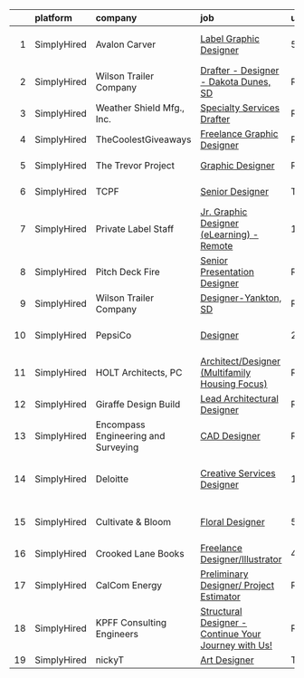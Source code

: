 

|    | platform    | company                             | job                                                                                                                                                          | update_time   | location                      |
|---:|:------------|:------------------------------------|:-------------------------------------------------------------------------------------------------------------------------------------------------------------|:--------------|:------------------------------|
|  1 | SimplyHired | Avalon Carver                       | [Label Graphic Designer](https://www.simplyhired.com/job/MxlwVd1bG6tuTCTlmA9WuBkZKpMTNUptEzZXoBiek2MCaQjfeME2LQ?q=3d+designer)                               | 5d            | San Antonio, TX               |
|  2 | SimplyHired | Wilson Trailer Company              | [Drafter - Designer - Dakota Dunes, SD](https://www.simplyhired.com/job/HB_-1N4xC3bKeC4ilyijGRphhSFOqz7SQDTFRn-DRHyuQoL8v1iZEw?q=3d+designer)                | Recently      | Dakota Dunes, SD              |
|  3 | SimplyHired | Weather Shield Mfg., Inc.           | [Specialty Services Drafter](https://www.simplyhired.com/job/ZMF7Mc2xNhss5GKLzi5STG8zg_EOrnMr2Fa0Mux5coXsGZghEb_f1w?q=3d+designer)                           | Recently      | Medford, WI                   |
|  4 | SimplyHired | TheCoolestGiveaways                 | [Freelance Graphic Designer](https://www.simplyhired.com/job/RLeVriDFQ-0N3S_bXsJCIexmjRXoQ3XP0WH5-IiM4cMpTwLU6dm8JQ?q=3d+designer)                           | Recently      | Remote                        |
|  5 | SimplyHired | The Trevor Project                  | [Graphic Designer](https://www.simplyhired.com/job/tjrBtD4PzDL4mp3c9dNFO-7eBUYEV-Bb7xcxXZXeqx57IQRsJW7umA?q=3d+designer)                                     | Recently      | United States                 |
|  6 | SimplyHired | TCPF                                | [Senior Designer](https://www.simplyhired.com/job/MVMI9pnd9PrvXW1ShKc2trY0lopdF_IPeEQxL2FwccEMHIMY7o21oA?q=3d+designer)                                      | Today         | Remote +1 location            |
|  7 | SimplyHired | Private Label Staff                 | [Jr. Graphic Designer (eLearning) -Remote](https://www.simplyhired.com/job/T8NzZ05YfGTqLAZhKOvSgdRfU7RK7ohkTiNwC1Z3RSVq-ai4_h_kMA?q=3d+designer)             | 12d           | Austin, TX                    |
|  8 | SimplyHired | Pitch Deck Fire                     | [Senior Presentation Designer](https://www.simplyhired.com/job/jYNTnV-puvkSD-LiXWowLCQsrIrlIgUc9XdxbeCKV4VMJpASc_8p9Q?q=3d+designer)                         | Recently      | Remote                        |
|  9 | SimplyHired | Wilson Trailer Company              | [Designer-Yankton, SD](https://www.simplyhired.com/job/8nzhM58O3RWjWCahkODKWJTuxYv7O5e8Hgs9OqYWhWXmcYeinoLabA?q=3d+designer)                                 | Recently      | Yankton, SD                   |
| 10 | SimplyHired | PepsiCo                             | [Designer](https://www.simplyhired.com/job/ay_0pV5ZHvKlOL3vmDsRPYM3r7MC8mDCzVyg3pHyJCp4dI2_YkKiFw?q=3d+designer)                                             | 2d            | New York, NY +2 locations     |
| 11 | SimplyHired | HOLT Architects, PC                 | [Architect/Designer (Multifamily Housing Focus)](https://www.simplyhired.com/job/wQKkW0Qbew3OfdRSjqQfVU6llPu6UlV1dZPKYqc-md3uCHwJnib76Q?q=3d+designer)       | Recently      | Ithaca, NY                    |
| 12 | SimplyHired | Giraffe Design Build                | [Lead Architectural Designer](https://www.simplyhired.com/job/lroDveleqZbOOPW_mBnVM5qPw1SPCu1wZ8443MCWFadkekNn7PD8bQ?q=3d+designer)                          | Recently      | Chelsea, MI                   |
| 13 | SimplyHired | Encompass Engineering and Surveying | [CAD Designer](https://www.simplyhired.com/job/FctTRIu7wb7zqS9xFGYqybu4FuzH51t7WhRBrfNVjkDJpDCpVKGM3Q?q=3d+designer)                                         | Recently      | Cle Elum, WA                  |
| 14 | SimplyHired | Deloitte                            | [Creative Services Designer](https://www.simplyhired.com/job/AjHEujdOEe0Zg2LvCU3OX_5hYiZY0MkbQ26vk36i7tbnJRUYFwq0Ow?q=3d+designer)                           | 1d            | San Antonio, TX +19 locations |
| 15 | SimplyHired | Cultivate & Bloom                   | [Floral Designer](https://www.simplyhired.com/job/zKfmGyOiPISQUHdAvvPHZkf1C6chDgC6fb-i_vG9xcPLg05nyHtBPg?q=3d+designer)                                      | 5d            | San Antonio, TX               |
| 16 | SimplyHired | Crooked Lane Books                  | [Freelance Designer/Illustrator](https://www.simplyhired.com/job/7-oep-i_7yGCdk0DJ_OH2vzdbNj70sC1mFujxIhSI1Owd9RNnsIQkw?q=3d+designer)                       | 4d            | Remote                        |
| 17 | SimplyHired | CalCom Energy                       | [Preliminary Designer/ Project Estimator](https://www.simplyhired.com/job/aJowns8Ln9qdvYZWYqyCjfwxCgdFh8KrWAHqEErQDxbHDjidM3cxOw?q=3d+designer)              | Recently      | Durango, CO                   |
| 18 | SimplyHired | KPFF Consulting Engineers           | [Structural Designer - Continue Your Journey with Us!](https://www.simplyhired.com/job/Z1UlLZY-QankV4UiuLQ7_wHN0qpxT391fyK7vWhzvPnQ1Q4IEidnDg?q=3d+designer) | Recently      | Louisville, KY                |
| 19 | SimplyHired | nickyT                              | [Art Designer](https://www.simplyhired.com/job/hnPL-sroqtvKv31eLrpVx2FYhsJP19A2XM1pgiO2PUlbTO-gjweDeg?q=3d+designer)                                         | Today         | Remote                        |